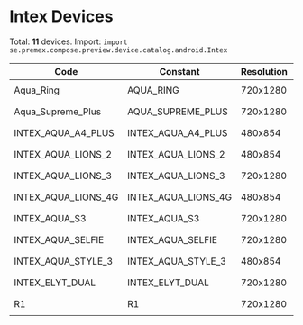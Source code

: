 # Intex Devices

Total: **11** devices. Import: `import se.premex.compose.preview.device.catalog.android.Intex`

| Code | Constant | Resolution | DPI | Compose Spec | Preview Usage |
|------|----------|------------|-----|-------------|---------------|
| Aqua_Ring | AQUA_RING | 720x1280 | 320 | `spec:width=720px,height=1280px,dpi=320` | `@Preview(device = Intex.AQUA_RING)` |
| Aqua_Supreme_Plus | AQUA_SUPREME_PLUS | 720x1280 | 320 | `spec:width=720px,height=1280px,dpi=320` | `@Preview(device = Intex.AQUA_SUPREME_PLUS)` |
| INTEX_AQUA_A4_PLUS | INTEX_AQUA_A4_PLUS | 480x854 | 240 | `spec:width=480px,height=854px,dpi=240` | `@Preview(device = Intex.INTEX_AQUA_A4_PLUS)` |
| INTEX_AQUA_LIONS_2 | INTEX_AQUA_LIONS_2 | 480x854 | 240 | `spec:width=480px,height=854px,dpi=240` | `@Preview(device = Intex.INTEX_AQUA_LIONS_2)` |
| INTEX_AQUA_LIONS_3 | INTEX_AQUA_LIONS_3 | 720x1280 | 320 | `spec:width=720px,height=1280px,dpi=320` | `@Preview(device = Intex.INTEX_AQUA_LIONS_3)` |
| INTEX_AQUA_LIONS_4G | INTEX_AQUA_LIONS_4G | 480x854 | 240 | `spec:width=480px,height=854px,dpi=240` | `@Preview(device = Intex.INTEX_AQUA_LIONS_4G)` |
| INTEX_AQUA_S3 | INTEX_AQUA_S3 | 720x1280 | 320 | `spec:width=720px,height=1280px,dpi=320` | `@Preview(device = Intex.INTEX_AQUA_S3)` |
| INTEX_AQUA_SELFIE | INTEX_AQUA_SELFIE | 720x1280 | 320 | `spec:width=720px,height=1280px,dpi=320` | `@Preview(device = Intex.INTEX_AQUA_SELFIE)` |
| INTEX_AQUA_STYLE_3 | INTEX_AQUA_STYLE_3 | 480x854 | 240 | `spec:width=480px,height=854px,dpi=240` | `@Preview(device = Intex.INTEX_AQUA_STYLE_3)` |
| INTEX_ELYT_DUAL | INTEX_ELYT_DUAL | 720x1280 | 320 | `spec:width=720px,height=1280px,dpi=320` | `@Preview(device = Intex.INTEX_ELYT_DUAL)` |
| R1 | R1 | 720x1280 | 213 | `spec:width=720px,height=1280px,dpi=213` | `@Preview(device = Intex.R1)` |

<!-- Generated automatically. Do not edit manually. -->
